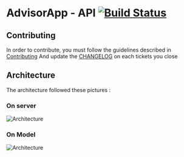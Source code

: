 # AdvisorApp - API [![Build Status](https://api.travis-ci.org/AdvisorApp/API.svg?branch=master)](https://travis-ci.org/AdvisorApp/API)

## Contributing

In order to contribute, you must follow the guidelines described in [Contributing](./.github/CONTRIBUTING.md)
And update the [CHANGELOG](./CHANGELOG.md) on each tickets you close

## Architecture

The architecture followed these pictures : 

### On server
![Architecture](http://www.plantuml.com/plantuml/proxy?src=https://raw.githubusercontent.com/AdvisorApp/API/master/Architecture/servers_architecture.puml)

### On Model
![Architecture](http://www.plantuml.com/plantuml/proxy?src=https://raw.githubusercontent.com/AdvisorApp/API/master/Architecture/model_architecture.puml)